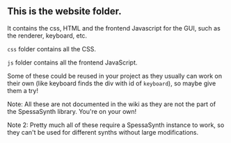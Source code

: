 ## This is the website folder.
It contains the css, HTML and the frontend Javascript for
the GUI, such as the renderer, keyboard, etc.

`css` folder contains all the CSS.

`js` folder contains all the frontend JavaScript.

Some of these could be reused in your project as they usually can work on their own
(like keyboard finds the div with id of `keyboard`),
so maybe give them a try!

Note: All these are not documented in the wiki as they are not the part of the SpessaSynth library.
You're on your own!

Note 2: Pretty much all of these require a SpessaSynth instance to work, so they can't be used for different synths without large modifications.